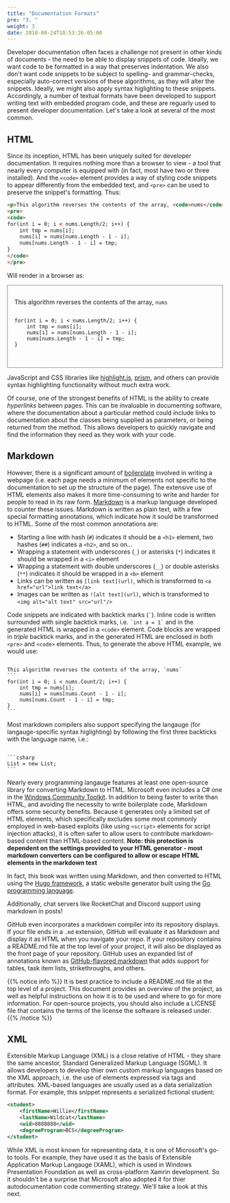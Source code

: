 ```yaml
---
title: "Documentation Formats"
pre: "3. "
weight: 3
date: 2018-08-24T10:53:26-05:00
---
```


Developer documentation often faces a challenge not present in other kinds of documents - the need to be able to display snippets of code.  Ideally, we want code to be formatted in a way that preserves indentation.  We also don't want code snippets to be subject to spelling- and grammar-checks, especially auto-correct versions of these algorithms, as they will alter the snippets.  Ideally, we might also apply syntax higlighting to these snippets. Accordingly, a number of textual formats have been developed to support writing text with embedded program code, and these are reguarly used to present developer documentation.  Let's take a look at several of the most common.

## HTML
Since its inception, HTML has been uniquely suited for developer documentation.  It requires nothing more than a browser to view - a tool that nearly every computer is equipped with (in fact, most have two or three installed).  And the `<code>` element provides a way of styling code snippets to appear differently from the embedded text, and `<pre>` can be used to preserve the snippet's formatting.  Thus:

```html
<p>This algorithm reverses the contents of the array, <code>nums</code></p>
<pre>
<code>
for(int i = 0; i < nums.Length/2; i++) {
    int tmp = nums[i];
    nums[i] = nums[nums.Length - 1 - i];
    nums[nums.Length - 1 - i] = tmp;
}
</code>
</pre>
```

Will render in a browser as:

<div style="border: 1px solid gray; padding: 1rem">
<p>This algorithm reverses the contents of the array, <code>nums</code></p>
<pre>
<code>
for(int i = 0; i < nums.Length/2; i++) {
    int tmp = nums[i];
    nums[i] = nums[nums.Length - 1 - i];
    nums[nums.Length - 1 - i] = tmp;
}
</code>
</pre>
</div>

JavaScript and CSS libraries like [highlight.js](https://highlightjs.org/), [prism](https://prismjs.com/), and others can provide syntax highlighting functionality without much extra work. 

Of course, one of the strongest benefits of HTML is the ability to create _hyperlinks_ between pages.  This can be invaluable in documenting software, where the documentation about a particular method could include links to documentation about the classes being supplied as parameters, or being returned from the method.  This allows developers to quickly navigate and find the information they need as they work with your code.

## Markdown
However, there is a significant amount of [boilerplate](https://en.wikipedia.org/wiki/Boilerplate_code) involved in writing a webpage (i.e. each page needs a minimum of elements not specific to the documentation to set up the structure of the page).  The extensive use of HTML elements also makes it more time-consuming to write and harder for people to read in its raw form. [Markdown](https://www.markdownguide.org/) is a markup language developed to counter these issues.  Markdown is written as plain text, with a few special formatting annotations, which indicate how it sould be transformed to HTML.  Some of the most common annotations are:

* Starting a line with hash (`#`) indicates it should be a `<h1>` element, two hashes (`##`) indicates a `<h2>`, and so on...
* Wrapping a statement with underscores (`_`) or asterisks (`*`) indicates it should be wrapped in a `<i>` element
* Wrapping a statement with double underscores (`__`) or double asterisks (`**`) indicates it should be wrapped in a `<b>` element 
* Links can be written as `[link text](url)`, which is transformed to `<a href="url">link text</a>`
* Images can be written as `![alt text](url)`, which is transformed to `<img alt="alt text" src="url"/>`

Code snippets are indicated with backtick marks (`` ` ``).  Inline code is written surrounded with single backtick marks, i.e. `` `int a = 1` `` and in the generated HTML is wrapped in a `<code>` element.  Code blocks are wrapped in _triple_ backtick marks, and in the generated HTML are enclosed in both `<pre>` and `<code>` elements.  Thus, to generate the above HTML example, we would use:

<pre><code class="language-md" data-lang="md">
This algorithm reverses the contents of the array, `nums`
```
for(int i = 0; i < nums.Count/2; i++) {
    int tmp = nums[i];
    nums[i] = nums[nums.Count - 1 - i];
    nums[nums.Count - 1 - i] = tmp;
}
```
</code></pre>

Most markdown compilers also support specifying the langauge (for langauge-specific syntax higlighting) by following the first three backticks with the language name, i.e.:

<pre><code class="langauge-md" data-lang="md">
```csharp
List<int> = new List<int>;
```
</code></pre>

Nearly every programming langauge features at least one open-source library for converting Markdown to HTML.  Microsoft even includes a C# one in the [Windows Community Toolkit](https://docs.microsoft.com/en-us/windows/communitytoolkit/parsers/markdownparser).  In addition to being faster to write than HTML, and avoiding the necessity to write boilerplate code, Markdown offers some security benefits.  Because it generates only a limited set of HTML elements, which specifically excludes some most commonly employed in web-based exploits (like using `<script>` elements for script injection attacks), it is often safer to allow users to contribute markdown-based content than HTML-based content. **Note: this protection is dependent on the settings provided to your HTML generator - most markdown converters can be configured to allow or escape HTML elements in the markdown text**

In fact, this book was written using Markdown, and then converted to HTML using the [Hugo framework](https://gohugo.io/), a static website generator built using the [Go programming language](https://golang.org/).  

Additionally, chat servers like RocketChat and Discord support using markdown in posts!

GitHub even incorporates a markdown compiler into its repository displays.  If your file ends in a `.md` extension, GitHub will evaluate it as Markdown and display it as HTML when you navigate your repo.  If your repository contains a README.md file at the top level of your project, it will also be displayed as the front page of your repository. GitHub uses an expanded list of annotations known as [GitHub-flavored markdown](https://github.github.com/gfm/) that adds support for tables, task item lists, strikethroughs, and others.

{{% notice info %}}
It is best practice to include a README.md file at the top level of a project.  This document provides an overview of the project, as well as helpful instructions on how it is to be used and where to go for more information.  For open-source projects, you should also include a LICENSE file that contains the terms of the license the software is released under.
{{% /notice %}}

## XML

Extensible Markup Language (XML) is a close relative of HTML - they share the same ancestor, Standard Generalized Markup Language (SGML).  It allows developers to develop thier own custom markup languages based on the XML approach, i.e. the use of elements expressed via tags and attributes.  XML-based languages are usually used as a data serialization format.  For example, this snippet represents a serialized fictional student:

```xml
<student>
    <firstName>Willie</firstName>
    <lastName>Wildcat</lastName>
    <wid>8888888</wid>
    <degreeProgram>BCS</degreeProgram>
</student>
```

While XML is most known for representing data, it is one of Microsoft's go-to tools.  For example, they have used it as the basis of Extensible Application Markup Langauge (XAML), which is used in Windows Presentation Foundation as well as cross-platform Xamrin development.  So it shouldn't be a surprise that Microsoft also adopted it for thier autodocumentation code commenting strategy.  We'll take a look at this next.